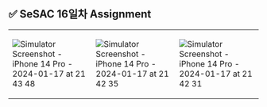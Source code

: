 ## ✅ SeSAC 16일차 Assignment

<table>
<tr>
<td>

![Simulator Screenshot - iPhone 14 Pro - 2024-01-17 at 21 43 48](https://github.com/MADElinessss/BeeringApp/assets/88757043/c259dcf5-a225-4e60-888d-d7fba39d7f19)

</td>
<td>
    
![Simulator Screenshot - iPhone 14 Pro - 2024-01-17 at 21 42 35](https://github.com/MADElinessss/BeeringApp/assets/88757043/8ffd718c-720c-46fd-9503-8e83bd71d549)

</td>
<td>

![Simulator Screenshot - iPhone 14 Pro - 2024-01-17 at 21 42 31](https://github.com/MADElinessss/BeeringApp/assets/88757043/72fb5782-d8b6-4a74-9907-37bcbba65c5b)


</td>
</tr>
</table>

